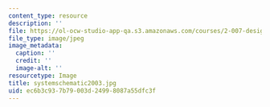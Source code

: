 ```yaml
---
content_type: resource
description: ''
file: https://ol-ocw-studio-app-qa.s3.amazonaws.com/courses/2-007-design-and-manufacturing-i-spring-2009/ec6b3c937b79003d24998087a55dfc3f_systemschematic2003.jpg
file_type: image/jpeg
image_metadata:
  caption: ''
  credit: ''
  image-alt: ''
resourcetype: Image
title: systemschematic2003.jpg
uid: ec6b3c93-7b79-003d-2499-8087a55dfc3f
---
```

